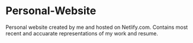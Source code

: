 # Personal-Website
Personal website created by me and hosted on Netlify.com. Contains most recent and accuarate representations of my work and resume.

